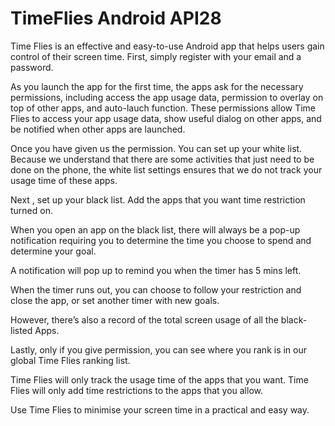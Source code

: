 # TimeFlies Android API28
Time Flies is an effective and easy-to-use Android app that helps users gain control of their screen time. 
First, simply register with your email and a password.

As you launch the app for the first time, the apps ask for the necessary permissions, including access the app usage data, permission to overlay on top of other apps, and auto-lauch function. These permissions allow Time Flies to access your app usage data, show useful dialog on other apps, and be notified when other apps are launched.

Once you have given us the permission. You can set up your white list. Because we understand that there are some activities that just need to be done on the phone, the white list settings ensures that we do not track your usage time of these apps.

Next , set up your black list. Add the apps that you want time restriction turned on.

When you open an app on the black list, there will always be a pop-up notification requiring you to determine the time you choose to spend and determine your goal.

A notification will pop up to remind you when the timer has 5 mins left.

When the timer runs out, you can choose to follow your restriction and close the app, or set another timer with new goals.

However, there’s also a record of the total screen usage of all the black-listed Apps.

Lastly, only if you give permission, you can see where you rank is in our global Time Flies ranking list.

Time Flies will only track the usage time of the apps that you want. Time Flies will only add time restrictions to the apps that you allow.

Use Time Flies to minimise your screen time in a practical and easy way.
